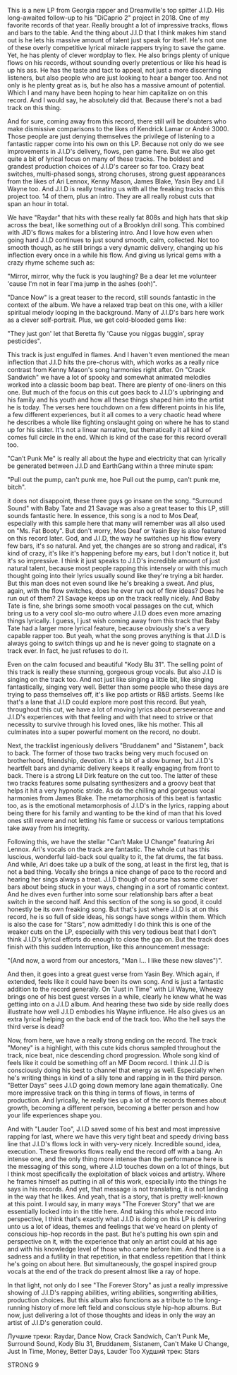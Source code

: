 This is a new LP from Georgia rapper and Dreamville's top spitter J.I.D. His long-awaited follow-up to his "DiCaprio 2" project in 2018. One of my favorite records of that year. Really brought a lot of impressive tracks, flows and bars to the table. And the thing about J.I.D that I think makes him stand out is he lets his massive amount of talent just speak for itself. He's not one of these overly competitive lyrical miracle rappers trying to save the game. Yet, he has plenty of clever wordplay to flex. He also brings plenty of unique flows on his records, without sounding overly pretentious or like his head is up his ass. He has the taste and tact to appeal, not just a more discerning listeners, but also people who are just looking to hear a banger too. And not only is he plenty great as is, but he also has a massive amount of potential. Which I and many have been hoping to hear him capitalize on on this record. And I would say, he absolutely did that. Because there's not a bad track on this thing.

And for sure, coming away from this record, there still will be doubters who make dismissive comparisons to the likes of Kendrick Lamar or André 3000. Those people are just denying themselves the privilege of listening to a fantastic rapper come into his own on this LP. Because not only do we see improvements in J.I.D's delivery, flows, pen game here. But we also get quite a bit of lyrical focus on many of these tracks. The boldest and grandest production choices of J.I.D's career so far too. Crazy beat switches, multi-phased songs, strong choruses, strong guest appearances from the likes of Ari Lennox, Kenny Mason, James Blake, Yasin Bey and Lil Wayne too. And J.I.D is really treating us with all the freaking tracks on this project too. 14 of them, plus an intro. They are all really robust cuts that span an hour in total.

We have "Raydar" that hits with these really fat 808s and high hats that skip across the beat, like something out of a Brooklyn drill song. This combined with JID's flows makes for a blistering intro. And I love how even when going hard J.I.D continues to just sound smooth, calm, collected. Not too smooth though, as he still brings a very dynamic delivery, changing up his inflection every once in a while his flow. And giving us lyrical gems with a crazy rhyme scheme such as:

"Mirror, mirror, why the fuck is you laughing?
Be a dear let me volunteer 'cause I'm not in fear
I'ma jump in the ashes (ooh)".

"Dance Now" is a great teaser to the record, still sounds fantastic in the context of the album. We have a relaxed trap beat on this one, with a killer spiritual melody looping in the background. Many of J.I.D's bars here work as a clever self-portrait. Plus, we get cold-blooded gems like:

"They just gon' let that Beretta fly
'Cause you niggas buggin', spray pesticides".

This track is just engulfed in flames. And I haven't even mentioned the mean inflection that J.I.D hits the pre-chorus with, which works as a really nice contrast from Kenny Mason's song harmonies right after. On "Crack Sandwich" we have a lot of spooky and somewhat animated melodies worked into a classic boom bap beat. There are plenty of one-liners on this one. But much of the focus on this cut goes back to J.I.D's upbringing and his family and his youth and how all these things shaped him into the artist he is today. The verses here touchdown on a few different points in his life, a few different experiences, but it all comes to a very chaotic head where he describes a whole like fighting onslaught going on where he has to stand up for his sister. It's not a linear narrative, but thematically it all kind of comes full circle in the end. Which is kind of the case for this record overall too.

"Can’t Punk Me" is really all about the hype and electricity that can lyrically be generated between J.I.D and EarthGang within a three minute span:

"Pull out the pump, can't punk me, hoe
Pull out the pump, can't punk me, bitch".

it does not disappoint, these three guys go insane on the song. "Surround Sound" with Baby Tate and 21 Savage was also a great teaser to this LP, still sounds fantastic here. In essence, this song is a nod to Mos Deaf, especially with this sample here that many will remember was all also used on "Ms. Fat Booty". But don't worry, Mos Deaf or Yasin Bey is also featured on this record later. God, and J.I.D, the way he switches up his flow every few bars, it's so natural. And yet, the changes are so strong and radical, it's kind of crazy, it's like it's happening before my ears, but I don't notice it, but it's so impressive. I think it just speaks to J.I.D's incredible amount of just natural talent, because most people rapping this intensely or with this much thought going into their lyrics usually sound like they're trying a bit harder. But this man does not even sound like he's breaking a sweat. And plus, again, with the flow switches, does he ever run out of flow ideas? Does he run out of them? 21 Savage keeps up on the track really nicely. And Baby Tate is fine, she brings some smooth vocal passages on the cut, which bring us to a very cool slo-mo outro where J.I.D does even more amazing things lyrically. I guess, I just wish coming away from this track that Baby Tate had a larger more lyrical feature, because obviously she's a very capable rapper too. But yeah, what the song proves anything is that J.I.D is always going to switch things up and he is never going to stagnate on a track ever. In fact, he just refuses to do it.

Even on the calm focused and beautiful "Kody Blu 31". The selling point of this track is really these stunning, gorgeous group vocals. But also J.I.D is singing on the track too. And not just like singing a little bit, like singing fantastically, singing very well. Better than some people who these days are trying to pass themselves off, it's like pop artists or R&B artists. Seems like that's a lane that J.I.D could explore more post this record. But yeah, throughout this cut, we have a lot of moving lyrics about perseverance and J.I.D's experiences with that feeling and with that need to strive or that necessity to survive through his loved ones, like his mother. This all culminates into a super powerful moment on the record, no doubt.

Next, the tracklist ingeniously delivers "Bruddanem" and "Sistanem", back to back. The former of those two tracks being very much focused on brotherhood, friendship, devotion. It's a bit of a slow burner, but J.I.D's heartfelt bars and dynamic delivery keeps it really engaging from front to back. There is a strong Lil Dirk feature on the cut too. The latter of these two tracks features some pulsating synthesizers and a groovy beat that helps it hit a very hypnotic stride. As do the chilling and gorgeous vocal harmonies from James Blake. The metamorphosis of this beat is fantastic too, as is the emotional metamorphosis of J.I.D's in the lyrics, rapping about being there for his family and wanting to be the kind of man that his loved ones still revere and not letting his fame or success or various temptations take away from his integrity.

Following this, we have the stellar "Can’t Make U Change" featuring Ari Lennox. Ari's vocals on the track are fantastic. The whole cut has this luscious, wonderful laid-back soul quality to it, the fat drums, the fat bass. And while, Ari does take up a bulk of the song, at least in the first leg, that is not a bad thing. Vocally she brings a nice change of pace to the record and hearing her sings always a treat. J.I.D though of course has some clever bars about being stuck in your ways, changing in a sort of romantic context. And he dives even further into some sour relationship bars after a beat switch in the second half. And this section of the song is so good, it could honestly be its own freaking song. But that's just where J.I.D is at on this record, he is so full of side ideas, his songs have songs within them. Which is also the case for "Stars", now admittedly I do think this is one of the weaker cuts on the LP, especially with this very tedious beat that I don't think J.I.D's lyrical efforts do enough to close the gap on. But the track does finish with this sudden Interruption, like this announcement message:

"(And now, a word from our ancestors, "Man I... I like these new slaves")".

And then, it goes into a great guest verse from Yasin Bey. Which again, if extended, feels like it could have been its own song. And is just a fantastic addition to the record generally. On "Just in Time" with Lil Wayne, Wheezy brings one of his best guest verses in a while, clearly he knew what he was getting into on a J.I.D album. And hearing these two side by side really does illustrate how well J.I.D embodies his Wayne influence. He also gives us an extra lyrical helping on the back end of the track too. Who the hell says the third verse is dead?

Now, from here, we have a really strong ending on the record. The track "Money" is a highlight, with this cute kids chorus sampled throughout the track, nice beat, nice descending chord progression. Whole song kind of feels like it could be something off an MF Doom record. I think J.I.D is consciously doing his best to channel that energy as well. Especially when he's writing things in kind of a silly tone and rapping in in the third person. "Better Days" sees J.I.D going down memory lane again thematically. One more impressive track on this thing in terms of flows, in terms of production. And lyrically, he really ties up a lot of the records themes about growth, becoming a different person, becoming a better person and how your life experiences shape you.

And with "Lauder Too", J.I.D saved some of his best and most impressive rapping for last, where we have this very tight beat and speedy driving bass line that J.I.D's flows lock in with very-very nicely. Incredible sound, idea, execution. These fireworks flows really end the record off with a bang. An intense one, and the only thing more intense than the performance here is the messaging of this song, where J.I.D touches down on a lot of things, but I think most specifically the exploitation of black voices and artistry. Where he frames himself as putting in all of this work, especially into the things he says in his records. And yet, that message is not translating, it is not landing in the way that he likes. And yeah, that is a story, that is pretty well-known at this point. I would say, in many ways "The Forever Story" that we are essentially locked into in the title here. And taking this whole record into perspective, I think that's exactly what J.I.D is doing on this LP is delivering unto us a lot of ideas, themes and feelings that we've heard on plenty of conscious hip-hop records in the past. But he's putting his own spin and perspective on it, with the experience that only an artist could at his age and with his knowledge level of those who came before him. And there is a sadness and a futility in that repetition, in that endless repetition that I think he's going on about here. But simultaneously, the gospel inspired group vocals at the end of the track do present almost like a ray of hope.

In that light, not only do I see "The Forever Story" as just a really impressive showing of J.I.D's rapping abilities, writing abilities, songwriting abilities, production choices. But this album also functions as a tribute to the long-running history of more left field and conscious style hip-hop albums. But now, just delivering a lot of those thoughts and ideas in only the way an artist of J.I.D's generation could.

Лучшие треки: Raydar, Dance Now, Crack Sandwich, Can't Punk Me, Surround Sound, Kody Blu 31, Bruddanem, Sistanem, Can't Make U Change, Just In Time, Money, Better Days, Lauder Too
Худший трек: Stars

STRONG 9

